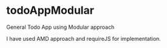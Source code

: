 # todoAppModular
General Todo App using Modular approach

I have used AMD approach and requireJS for implementation.
